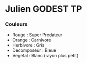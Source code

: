 # Julien GODEST TP

### Couleurs
- Rouge : Super Predateur
- Orange : Carnivore
- Herbivore : Gris
- Decomposeur : Bleue
- Vegetal : Blanc (rayon plus petit)
